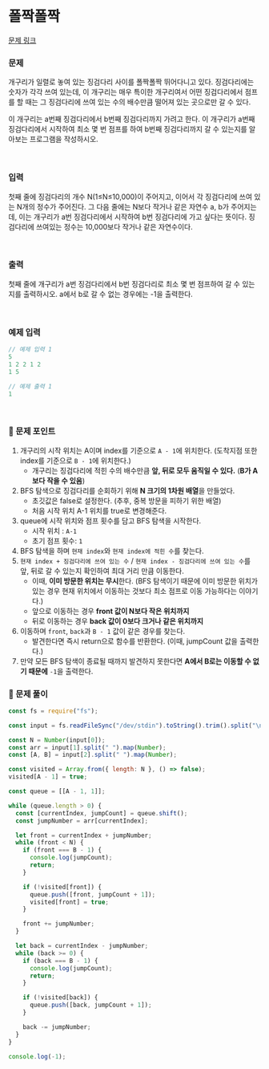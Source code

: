 # 폴짝폴짝

[문제 링크](https://www.acmicpc.net/problem/1326)

### 문제

개구리가 일렬로 놓여 있는 징검다리 사이를 폴짝폴짝 뛰어다니고 있다. 징검다리에는 숫자가 각각 쓰여 있는데, 이 개구리는 매우 특이한 개구리여서 어떤 징검다리에서 점프를 할 때는 그 징검다리에 쓰여 있는 수의 배수만큼 떨어져 있는 곳으로만 갈 수 있다.

이 개구리는 a번째 징검다리에서 b번째 징검다리까지 가려고 한다. 이 개구리가 a번째 징검다리에서 시작하여 최소 몇 번 점프를 하여 b번째 징검다리까지 갈 수 있는지를 알아보는 프로그램을 작성하시오.

<br/>

### 입력

첫째 줄에 징검다리의 개수 N(1≤N≤10,000)이 주어지고, 이어서 각 징검다리에 쓰여 있는 N개의 정수가 주어진다. 그 다음 줄에는 N보다 작거나 같은 자연수 a, b가 주어지는 데, 이는 개구리가 a번 징검다리에서 시작하여 b번 징검다리에 가고 싶다는 뜻이다. 징검다리에 쓰여있는 정수는 10,000보다 작거나 같은 자연수이다.

<br/>

### 출력

첫째 줄에 개구리가 a번 징검다리에서 b번 징검다리로 최소 몇 번 점프하여 갈 수 있는 지를 출력하시오. a에서 b로 갈 수 없는 경우에는 -1을 출력한다.

<br/>

### 예제 입력

```jsx
// 예제 입력 1
5
1 2 2 1 2
1 5

// 예제 출력 1
1
```

<br/>

### 📕 문제 포인트

1. 개구리의 시작 위치는 A이며 index를 기준으로 `A - 1`에 위치한다. (도착지점 또한 index를 기준으로 `B - 1`에 위치한다.)
   - 개구리는 징검다리에 적힌 수의 배수만큼 **앞, 뒤로 모두 움직일 수 있다.** (**B가 A보다 작을 수 있음**)
2. BFS 탐색으로 징검다리를 순회하기 위해 **N 크기의 1차원 배열**을 만들었다.
   - 초깃값은 false로 설정한다. (추후, 중복 방문을 피하기 위한 배열)
   - 처음 시작 위치 A-1 위치를 true로 변경해준다.
3. queue에 시작 위치와 점프 횟수를 담고 BFS 탐색을 시작한다.
   - 시작 위치 : `A-1`
   - 초기 점프 횟수: `1`
4. BFS 탐색을 하며 `현재 index`와 `현재 index에 적힌 수`를 찾는다.
5. `현재 index + 징검다리에 쓰여 있는 수` / `현재 index - 징검다리에 쓰여 있는 수`를 앞, 뒤로 갈 수 있는지 확인하여 최대 거리 만큼 이동한다.
   - 이때, **이미 방문한 위치는 무시**한다. (BFS 탐색이기 때문에 이미 방문한 위치가 있는 경우 현재 위치에서 이동하는 것보다 최소 점프로 이동 가능하다는 이야기다.)
   - 앞으로 이동하는 경우 **front 값이 N보다 작은 위치까지**
   - 뒤로 이동하는 경우 **back 값이 0보다 크거나 같은 위치까지**
6. 이동하며 `front`, `back`과 `B - 1` 값이 같은 경우를 찾는다.
   - 발견한다면 즉시 return으로 함수를 반환한다. (이때, jumpCount 값을 출력한다.)
7. 만약 모든 BFS 탐색이 종료될 때까지 발견하지 못한다면 **A에서 B로는 이동할 수 없기 때문에** `-1`을 출력한다.

### 📝 문제 풀이

```js
const fs = require("fs");

const input = fs.readFileSync("/dev/stdin").toString().trim().split("\n");

const N = Number(input[0]);
const arr = input[1].split(" ").map(Number);
const [A, B] = input[2].split(" ").map(Number);

const visited = Array.from({ length: N }, () => false);
visited[A - 1] = true;

const queue = [[A - 1, 1]];

while (queue.length > 0) {
  const [currentIndex, jumpCount] = queue.shift();
  const jumpNumber = arr[currentIndex];

  let front = currentIndex + jumpNumber;
  while (front < N) {
    if (front === B - 1) {
      console.log(jumpCount);
      return;
    }

    if (!visited[front]) {
      queue.push([front, jumpCount + 1]);
      visited[front] = true;
    }

    front += jumpNumber;
  }

  let back = currentIndex - jumpNumber;
  while (back >= 0) {
    if (back === B - 1) {
      console.log(jumpCount);
      return;
    }

    if (!visited[back]) {
      queue.push([back, jumpCount + 1]);
    }

    back -= jumpNumber;
  }
}

console.log(-1);
```
